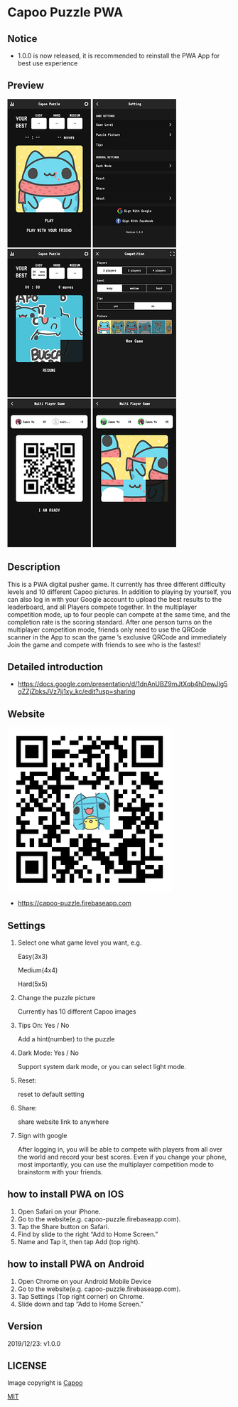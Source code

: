 # Capoo Puzzle PWA

## Notice
 - 1.0.0 is now released, it is recommended to reinstall the PWA App for best use experience

## Preview
![image](cover_1.png)
![image](cover_2.png)
![image](cover_3.png)
![image](cover_4.png)
![image](cover_5.png)
![image](cover_6.png)

## Description
This is a PWA digital pusher game. It currently has three different difficulty levels and 10 different Capoo pictures. In addition to playing by yourself, you can also log in with your Google account to upload the best results to the leaderboard, and all Players compete together.
In the multiplayer competition mode, up to four people can compete at the same time, and the completion rate is the scoring standard. After one person turns on the multiplayer competition mode, friends only need to use the QRCode scanner in the App to scan the game ’s exclusive QRCode and immediately Join the game and compete with friends to see who is the fastest!

## Detailed introduction
- https://docs.google.com/presentation/d/1dnAnUBZ9mJtXqb4hDewJIg5qZZjZbksJVz7jj1xy_kc/edit?usp=sharing

## Website
![image](src/assets/images/qrcode.png)
 - https://capoo-puzzle.firebaseapp.com
 
## Settings
1. Select one what game level you want, e.g. 

    Easy(3x3)
    
    Medium(4x4)
    
    Hard(5x5)

2. Change the puzzle picture

    Currently has 10 different Capoo images
    
3. Tips On: Yes / No

    Add a hint(number) to the puzzle
    
4. Dark Mode: Yes / No
    
    Support system dark mode, or you can select light mode.
    
5. Reset:

    reset to default setting
    
6. Share: 

    share website link to anywhere
     
7. Sign with google

    After logging in, you will be able to compete with players from all over the world and record your best scores. Even if you change your phone, most importantly, you can use the multiplayer competition mode to brainstorm with your friends.

     

## how to install PWA on IOS
1. Open Safari on your iPhone.
2. Go to the website(e.g. capoo-puzzle.firebaseapp.com).
3. Tap the Share button on Safari.
3. Find by slide to the right “Add to Home Screen.”
5. Name and Tap it, then tap Add (top right).

## how to install PWA on Android
1. Open Chrome on your Android Mobile Device
2. Go to the website(e.g. capoo-puzzle.firebaseapp.com).
3. Tap Settings (Top right corner) on Chrome.
4. Slide down and tap “Add to Home Screen.”           
    
## Version
2019/12/23: v1.0.0    

## LICENSE
Image copyright is [Capoo](https://www.facebook.com/capoocat/)

[MIT](LICENSE)
